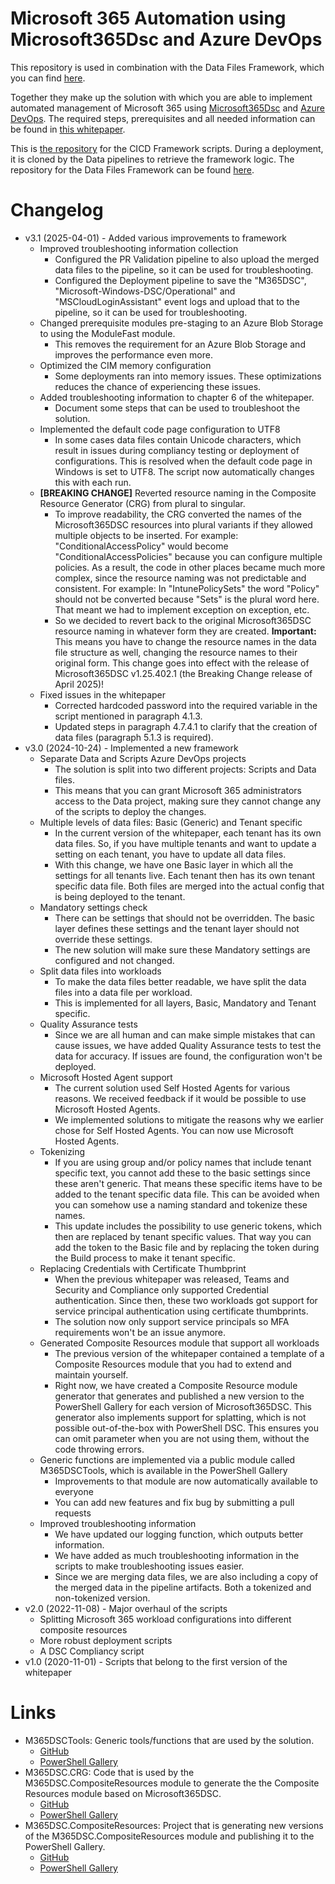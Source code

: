﻿# Microsoft 365 Automation using Microsoft365Dsc and Azure DevOps


This repository is used in combination with the Data Files Framework, which you can find [here](https://github.com/ykuijs/M365DSC_Data).

Together they make up the solution with which you are able to implement automated management of Microsoft 365 using [Microsoft365Dsc](https://microsoft365.com) and [Azure DevOps](https://dev.azure.com). The required steps, prerequisites and all needed information can be found in [this whitepaper](https://aka.ms/m365dscwhitepaper).

This is [the repository](https://github.com/ykuijs/M365DSC_CICD) for the CICD Framework scripts. During a deployment, it is cloned by the Data pipelines to retrieve the framework logic. The repository for the Data Files Framework can be found [here](https://github.com/ykuijs/M365DSC_Data).

# Changelog

- v3.1 (2025-04-01) - Added various improvements to framework
  - Improved troubleshooting information collection
    - Configured the PR Validation pipeline to also upload the merged data files to the pipeline, so it can be used for troubleshooting.
    - Configured the Deployment pipeline to save the "M365DSC", "Microsoft-Windows-DSC/Operational" and "MSCloudLoginAssistant" event logs and upload that to the pipeline, so it can be used for troubleshooting.
  - Changed prerequisite modules pre-staging to an Azure Blob Storage to using the ModuleFast module.
    - This removes the requirement for an Azure Blob Storage and improves the performance even more.
  - Optimized the CIM memory configuration
    - Some deployments ran into memory issues. These optimizations reduces the chance of experiencing these issues.
  - Added troubleshooting information to chapter 6 of the whitepaper.
    - Document some steps that can be used to troubleshoot the solution.
  - Implemented the default code page configuration to UTF8
    - In some cases data files contain Unicode characters, which result in issues during compliancy testing or deployment of configurations. This is resolved when the default code page in Windows is set to UTF8. The script now automatically changes this with each run.
  - **[BREAKING CHANGE]** Reverted resource naming in the Composite Resource Generator (CRG) from plural to singular.
    - To improve readability, the CRG converted the names of the Microsoft365DSC resources into plural variants if they allowed multiple objects to be inserted. For example: "ConditionalAccessPolicy" would become "ConditionalAccessPolicies" because you can configure multiple policies. As a result, the code in other places became much more complex, since the resource naming was not predictable and consistent. For example: In "IntunePolicySets" the word "Policy" should not be converted because "Sets" is the plural word here. That meant we had to implement exception on exception, etc.
    - So we decided to revert back to the original Microsoft365DSC resource naming in whatever form they are created. **Important:** This means you have to change the resource names in the data file structure as well, changing the resource names to their original form. This change goes into effect with the release of Microsoft365DSC v1.25.402.1 (the Breaking Change release of April 2025)!
  - Fixed issues in the whitepaper
    - Corrected hardcoded password into the required variable in the script mentioned in paragraph 4.1.3.
    - Updated steps in paragraph 4.7.4.1 to clarify that the creation of data files (paragraph 5.1.3 is required).
- v3.0 (2024-10-24) - Implemented a new framework
  - Separate Data and Scripts Azure DevOps projects
    - The solution is split into two different projects: Scripts and Data files.
    - This means that you can grant Microsoft 365 administrators access to the Data project, making sure they cannot change any of the scripts to deploy the changes.
  - Multiple levels of data files: Basic (Generic) and Tenant specific
    - In the current version of the whitepaper, each tenant has its own data files. So, if you have multiple tenants and want to update a setting on each tenant, you have to update all data files.
    - With this change, we have one Basic layer in which all the settings for all tenants live. Each tenant then has its own tenant specific data file. Both files are merged into the actual config that is being deployed to the tenant.
  - Mandatory settings check
    - There can be settings that should not be overridden. The basic layer defines these settings and the tenant layer should not override these settings.
    - The new solution will make sure these Mandatory settings are configured and not changed.
  - Split data files into workloads
    - To make the data files better readable, we have split the data files into a data file per workload.
    - This is implemented for all layers, Basic, Mandatory and Tenant specific.
  - Quality Assurance tests
    - Since we are all human and can make simple mistakes that can cause issues, we have added Quality Assurance tests to test the data for accuracy. If issues are found, the configuration won't be deployed.
  - Microsoft Hosted Agent support
    - The current solution used Self Hosted Agents for various reasons. We received feedback if it would be possible to use Microsoft Hosted Agents.
    - We implemented solutions to mitigate the reasons why we earlier chose for Self Hosted Agents. You can now use Microsoft Hosted Agents.
  - Tokenizing
    - If you are using group and/or policy names that include tenant specific text, you cannot add these to the basic settings since these aren't generic. That means these specific items have to be added to the tenant specific data file. This can be avoided when you can somehow use a naming standard and tokenize these names.
    - This update includes the possibility to use generic tokens, which then are replaced by tenant specific values. That way you can add the token to the Basic file and by replacing the token during the Build process to make it tenant specific.
  - Replacing Credentials with Certificate Thumbprint
    - When the previous whitepaper was released, Teams and Security and Compliance only supported Credential authentication. Since then, these two workloads got support for service principal authentication using certificate thumbprints.
    - The solution now only support service principals so MFA requirements won't be an issue anymore.
  - Generated Composite Resources module that support all workloads
    - The previous version of the whitepaper contained a template of a Composite Resources module that you had to extend and maintain yourself.
    - Right now, we have created a Composite Resource module generator that generates and published a new version to the PowerShell Gallery for each version of Microsoft365DSC. This generator also implements support for splatting, which is not possible out-of-the-box ​with PowerShell DSC. This ensures you can omit parameter when you are not using them, without the code throwing errors.
  - Generic functions are implemented via a public module called M365DSCTools, which is available in the PowerShell Gallery
    - Improvements to that module are now automatically available to everyone
    - You can add new features and fix bug by submitting a pull requests
  - Improved troubleshooting information
    - We have updated our logging function, which outputs better information.
    - We have added as much troubleshooting information in the scripts to make troubleshooting issues easier.
    - Since we are merging data files, we are also including a copy of the merged data in the pipeline artifacts. Both a tokenized and non-tokenized version.
- v2.0 (2022-11-08) - Major overhaul of the scripts
  - Splitting Microsoft 365 workload configurations into different composite resources
  - More robust deployment scripts
  - A DSC Compliancy script
- v1.0 (2020-11-01) - Scripts that belong to the first version of the whitepaper

# Links

- M365DSCTools: Generic tools/functions that are used by the solution.
  - [GitHub](https://github.com/ykuijs/M365DSCTools)
  - [PowerShell Gallery](https://www.powershellgallery.com/packages/M365DSCTools)
- M365DSC.CRG: Code that is used by the M365DSC.CompositeResources module to generate the the Composite Resources module based on Microsoft365DSC.
  - [GitHub](https://github.com/ykuijs/M365DSC.CRG)
  - [PowerShell Gallery](https://www.powershellgallery.com/packages/M365DSC.CRG)
- M365DSC.CompositeResources: Project that is generating new versions of the M365DSC.CompositeResources module and publishing it to the PowerShell Gallery.
  - [GitHub](https://github.com/ykuijs/M365DSC.CompositeResources)
  - [PowerShell Gallery](https://www.powershellgallery.com/packages/M365DSC.CompositeResources)
